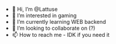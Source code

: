 - 👋 Hi, I’m @Lattuse
- 👀 I’m interested in gaming
- 🌱 I’m currently learning WEB backend
- 💞️ I’m looking to collaborate on (?)
- 📫 How to reach me - IDK if you need it

<!---
Lattuse/Lattuse is a ✨ special ✨ repository because its `README.md` (this file) appears on your GitHub profile.
You can click the Preview link to take a look at your changes.
--->
